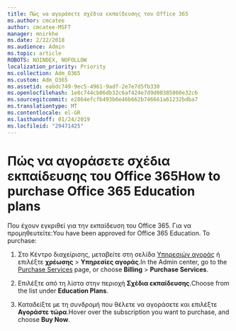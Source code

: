 ```yaml
---
title: Πώς να αγοράσετε σχέδια εκπαίδευσης του Office 365
ms.author: cmcatee
author: cmcatee-MSFT
manager: mnirkhe
ms.date: 2/22/2018
ms.audience: Admin
ms.topic: article
ROBOTS: NOINDEX, NOFOLLOW
localization_priority: Priority
ms.collection: Adm_O365
ms.custom: Adm_O365
ms.assetid: eabdc749-9ec5-4961-9adf-2e7e7d5fb330
ms.openlocfilehash: 1e8c744cb06db32c6af424e7d9d00385060e32c6
ms.sourcegitcommit: e2864efcfb493b6e46b662b746661a61232bdba7
ms.translationtype: MT
ms.contentlocale: el-GR
ms.lasthandoff: 01/24/2019
ms.locfileid: "29471425"
---
```

# <a name="how-to-purchase-office-365-education-plans"></a><span data-ttu-id="ef30e-102">Πώς να αγοράσετε σχέδια εκπαίδευσης του Office 365</span><span class="sxs-lookup"><span data-stu-id="ef30e-102">How to purchase Office 365 Education plans</span></span>

<span data-ttu-id="ef30e-p101">Που έχουν εγκριθεί για την εκπαίδευση του Office 365. Για να προμηθευτείτε:</span><span class="sxs-lookup"><span data-stu-id="ef30e-p101">You have been approved for Office 365 Education. To purchase:</span></span>
  
1. <span data-ttu-id="ef30e-105">Στο Κέντρο διαχείρισης, μεταβείτε στη σελίδα [Υπηρεσιών αγοράς](https://go.microsoft.com/fwlink/p/?linkid=868433) ή επιλέξτε **χρέωσης** \> **Υπηρεσίες αγοράς**.</span><span class="sxs-lookup"><span data-stu-id="ef30e-105">In the Admin center, go to the [Purchase Services](https://go.microsoft.com/fwlink/p/?linkid=868433) page, or choose **Billing** \> **Purchase Services**.</span></span>
    
2. <span data-ttu-id="ef30e-106">Επιλέξτε από τη λίστα στην περιοχή **Σχέδια εκπαίδευσης**.</span><span class="sxs-lookup"><span data-stu-id="ef30e-106">Choose from the list under **Education Plans**.</span></span>
    
3. <span data-ttu-id="ef30e-107">Καταδείξτε με τη συνδρομή που θέλετε να αγοράσετε και επιλέξτε **Αγοράστε τώρα**.</span><span class="sxs-lookup"><span data-stu-id="ef30e-107">Hover over the subscription you want to purchase, and choose **Buy Now**.</span></span>
    

